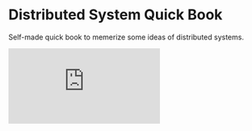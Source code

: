 # Distributed System Quick Book

Self-made quick book to memerize some ideas of distributed systems.

![Sample](https://github.com/Toomatoo/distributed-system-quickbook/blob/master/output.pdf)

